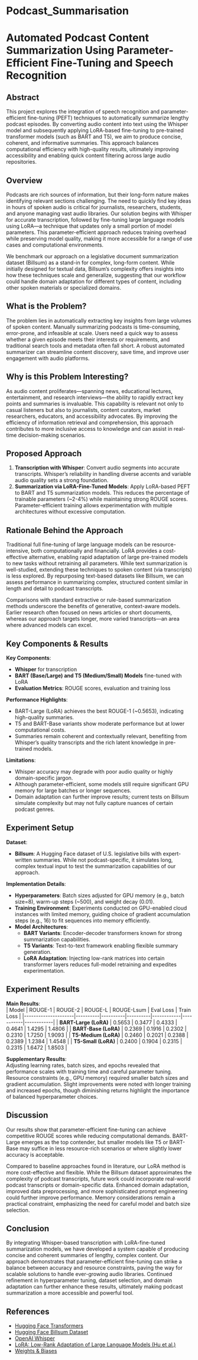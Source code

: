 # Podcast_Summarisation
# Automated Podcast Content Summarization Using Parameter-Efficient Fine-Tuning and Speech Recognition

## Abstract
This project explores the integration of speech recognition and parameter-efficient fine-tuning (PEFT) techniques to automatically summarize lengthy podcast episodes. By converting audio content into text using the Whisper model and subsequently applying LoRA-based fine-tuning to pre-trained transformer models (such as BART and T5), we aim to produce concise, coherent, and informative summaries. This approach balances computational efficiency with high-quality results, ultimately improving accessibility and enabling quick content filtering across large audio repositories.

## Overview
Podcasts are rich sources of information, but their long-form nature makes identifying relevant sections challenging. The need to quickly find key ideas in hours of spoken audio is critical for journalists, researchers, students, and anyone managing vast audio libraries. Our solution begins with Whisper for accurate transcription, followed by fine-tuning large language models using LoRA—a technique that updates only a small portion of model parameters. This parameter-efficient approach reduces training overhead while preserving model quality, making it more accessible for a range of use cases and computational environments.

We benchmark our approach on a legislative document summarization dataset (Billsum) as a stand-in for complex, long-form content. While initially designed for textual data, Billsum’s complexity offers insights into how these techniques scale and generalize, suggesting that our workflow could handle domain adaptation for different types of content, including other spoken materials or specialized domains.

## What is the Problem?
The problem lies in automatically extracting key insights from large volumes of spoken content. Manually summarizing podcasts is time-consuming, error-prone, and infeasible at scale. Users need a quick way to assess whether a given episode meets their interests or requirements, and traditional search tools and metadata often fall short. A robust automated summarizer can streamline content discovery, save time, and improve user engagement with audio platforms.

## Why is this Problem Interesting?
As audio content proliferates—spanning news, educational lectures, entertainment, and research interviews—the ability to rapidly extract key points and summaries is invaluable. This capability is relevant not only to casual listeners but also to journalists, content curators, market researchers, educators, and accessibility advocates. By improving the efficiency of information retrieval and comprehension, this approach contributes to more inclusive access to knowledge and can assist in real-time decision-making scenarios.

## Proposed Approach
1. **Transcription with Whisper**: Convert audio segments into accurate transcripts. Whisper’s reliability in handling diverse accents and variable audio quality sets a strong foundation.
2. **Summarization via LoRA-Fine-Tuned Models**: Apply LoRA-based PEFT to BART and T5 summarization models. This reduces the percentage of trainable parameters (~2-4%) while maintaining strong ROUGE scores. Parameter-efficient training allows experimentation with multiple architectures without excessive computation.

## Rationale Behind the Approach
Traditional full fine-tuning of large language models can be resource-intensive, both computationally and financially. LoRA provides a cost-effective alternative, enabling rapid adaptation of large pre-trained models to new tasks without retraining all parameters. While text summarization is well-studied, extending these techniques to spoken content (via transcripts) is less explored. By repurposing text-based datasets like Billsum, we can assess performance in summarizing complex, structured content similar in length and detail to podcast transcripts.

Comparisons with standard extractive or rule-based summarization methods underscore the benefits of generative, context-aware models. Earlier research often focused on news articles or short documents, whereas our approach targets longer, more varied transcripts—an area where advanced models can excel.

## Key Components & Results
**Key Components**:  
- **Whisper** for transcription  
- **BART (Base/Large) and T5 (Medium/Small) Models** fine-tuned with LoRA  
- **Evaluation Metrics**: ROUGE scores, evaluation and training loss

**Performance Highlights**:
- BART-Large (LoRA) achieves the best ROUGE-1 (~0.5653), indicating high-quality summaries.
- T5 and BART-Base variants show moderate performance but at lower computational costs.
- Summaries remain coherent and contextually relevant, benefiting from Whisper’s quality transcripts and the rich latent knowledge in pre-trained models.

**Limitations**:
- Whisper accuracy may degrade with poor audio quality or highly domain-specific jargon.
- Although parameter-efficient, some models still require significant GPU memory for large batches or longer sequences.
- Domain adaptation can further improve results; current tests on Billsum simulate complexity but may not fully capture nuances of certain podcast genres.

## Experiment Setup
**Dataset**:  
- **Billsum**: A Hugging Face dataset of U.S. legislative bills with expert-written summaries. While not podcast-specific, it simulates long, complex textual input to test the summarization capabilities of our approach.

**Implementation Details**:  
- **Hyperparameters**: Batch sizes adjusted for GPU memory (e.g., batch size=8), warm-up steps (~500), and weight decay (0.01).
- **Training Environment**: Experiments conducted on GPU-enabled cloud instances with limited memory, guiding choice of gradient accumulation steps (e.g., 16) to fit sequences into memory efficiently.
- **Model Architectures**:  
  - **BART Variants**: Encoder-decoder transformers known for strong summarization capabilities.
  - **T5 Variants**: Text-to-text framework enabling flexible summary generation.
  - **LoRA Adaptation**: Injecting low-rank matrices into certain transformer layers reduces full-model retraining and expedites experimentation.

## Experiment Results
**Main Results**:  
| Model               | ROUGE-1  | ROUGE-2  | ROUGE-L  | ROUGE-Lsum | Eval Loss | Train Loss |
|---------------------|----------|----------|----------|------------|-----------|------------|
| **BART-Large (LoRA)**  | 0.5653   | 0.3477   | 0.4333   | 0.4641     | 1.4295    | 1.4806     |
| **BART-Base (LoRA)**   | 0.2369   | 0.1916   | 0.2302   | 0.2310     | 1.7250    | 1.9093     |
| **T5-Medium (LoRA)**   | 0.2460   | 0.2021   | 0.2388   | 0.2389     | 1.2384    | 1.4548     |
| **T5-Small (LoRA)**    | 0.2400   | 0.1904   | 0.2315   | 0.2315     | 1.6472    | 1.8503     |

**Supplementary Results**:  
Adjusting learning rates, batch sizes, and epochs revealed that performance scales with training time and careful parameter tuning. Resource constraints (e.g., GPU memory) required smaller batch sizes and gradient accumulation. Slight improvements were noted with longer training and increased epochs, though diminishing returns highlight the importance of balanced hyperparameter choices.

## Discussion
Our results show that parameter-efficient fine-tuning can achieve competitive ROUGE scores while reducing computational demands. BART-Large emerges as the top contender, but smaller models like T5 or BART-Base may suffice in less resource-rich scenarios or where slightly lower accuracy is acceptable.

Compared to baseline approaches found in literature, our LoRA method is more cost-effective and flexible. While the Billsum dataset approximates the complexity of podcast transcripts, future work could incorporate real-world podcast transcripts or domain-specific data. Enhanced domain adaptation, improved data preprocessing, and more sophisticated prompt engineering could further improve performance. Memory considerations remain a practical constraint, emphasizing the need for careful model and batch size selection.

## Conclusion
By integrating Whisper-based transcription with LoRA-fine-tuned summarization models, we have developed a system capable of producing concise and coherent summaries of lengthy, complex content. Our approach demonstrates that parameter-efficient fine-tuning can strike a balance between accuracy and resource constraints, paving the way for scalable solutions to handle ever-growing audio libraries. Continued refinement in hyperparameter tuning, dataset selection, and domain adaptation can further enhance these results, ultimately making podcast summarization a more accessible and powerful tool.

## References
- [Hugging Face Transformers](https://github.com/huggingface/transformers)
- [Hugging Face Billsum Dataset](https://huggingface.co/datasets/billsum)
- [OpenAI Whisper](https://github.com/openai/whisper)
- [LoRA: Low-Rank Adaptation of Large Language Models (Hu et al.)](https://arxiv.org/abs/2106.09685)
- [Weights & Biases](https://wandb.ai)
